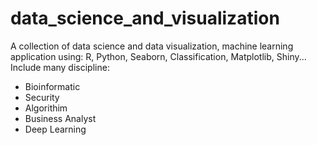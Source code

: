 # data_science_and_visualization
A collection of data science and data visualization, machine learning application using: R, Python, Seaborn, Classification, Matplotlib, Shiny...
Include many discipline:
- Bioinformatic
- Security
- Algorithim
- Business Analyst
- Deep Learning
